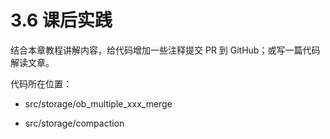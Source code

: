 # 3.6 课后实践

结合本章教程讲解内容，给代码增加一些注释提交 PR 到 GitHub；或写一篇代码解读文章。

代码所在位置：

* src/storage/ob_multiple_xxx_merge

* src/storage/compaction
